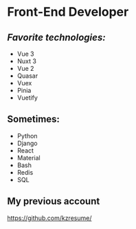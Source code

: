 # Front-End Developer

## _Favorite technologies:_

- Vue 3
- Nuxt 3
- Vue 2
- Quasar
- Vuex
- Pinia
- Vuetify

## Sometimes:
- Python
- Django
- React
- Material
- Bash
- Redis
- SQL

## My previous account
https://github.com/kzresume/

